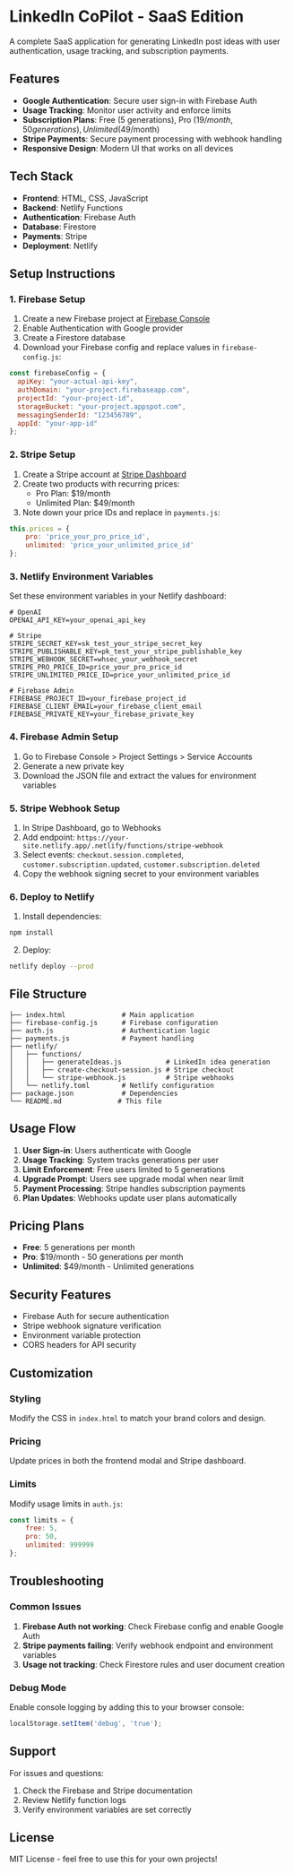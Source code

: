 # LinkedIn CoPilot - SaaS Edition

A complete SaaS application for generating LinkedIn post ideas with user authentication, usage tracking, and subscription payments.

## Features

- **Google Authentication**: Secure user sign-in with Firebase Auth
- **Usage Tracking**: Monitor user activity and enforce limits
- **Subscription Plans**: Free (5 generations), Pro ($19/month, 50 generations), Unlimited ($49/month)
- **Stripe Payments**: Secure payment processing with webhook handling
- **Responsive Design**: Modern UI that works on all devices

## Tech Stack

- **Frontend**: HTML, CSS, JavaScript
- **Backend**: Netlify Functions
- **Authentication**: Firebase Auth
- **Database**: Firestore
- **Payments**: Stripe
- **Deployment**: Netlify

## Setup Instructions

### 1. Firebase Setup

1. Create a new Firebase project at [Firebase Console](https://console.firebase.google.com/)
2. Enable Authentication with Google provider
3. Create a Firestore database
4. Download your Firebase config and replace values in `firebase-config.js`:

```javascript
const firebaseConfig = {
  apiKey: "your-actual-api-key",
  authDomain: "your-project.firebaseapp.com",
  projectId: "your-project-id",
  storageBucket: "your-project.appspot.com",
  messagingSenderId: "123456789",
  appId: "your-app-id"
};
```

### 2. Stripe Setup

1. Create a Stripe account at [Stripe Dashboard](https://dashboard.stripe.com/)
2. Create two products with recurring prices:
   - Pro Plan: $19/month
   - Unlimited Plan: $49/month
3. Note down your price IDs and replace in `payments.js`:

```javascript
this.prices = {
    pro: 'price_your_pro_price_id',
    unlimited: 'price_your_unlimited_price_id'
};
```

### 3. Netlify Environment Variables

Set these environment variables in your Netlify dashboard:

```
# OpenAI
OPENAI_API_KEY=your_openai_api_key

# Stripe
STRIPE_SECRET_KEY=sk_test_your_stripe_secret_key
STRIPE_PUBLISHABLE_KEY=pk_test_your_stripe_publishable_key
STRIPE_WEBHOOK_SECRET=whsec_your_webhook_secret
STRIPE_PRO_PRICE_ID=price_your_pro_price_id
STRIPE_UNLIMITED_PRICE_ID=price_your_unlimited_price_id

# Firebase Admin
FIREBASE_PROJECT_ID=your_firebase_project_id
FIREBASE_CLIENT_EMAIL=your_firebase_client_email
FIREBASE_PRIVATE_KEY=your_firebase_private_key
```

### 4. Firebase Admin Setup

1. Go to Firebase Console > Project Settings > Service Accounts
2. Generate a new private key
3. Download the JSON file and extract the values for environment variables

### 5. Stripe Webhook Setup

1. In Stripe Dashboard, go to Webhooks
2. Add endpoint: `https://your-site.netlify.app/.netlify/functions/stripe-webhook`
3. Select events: `checkout.session.completed`, `customer.subscription.updated`, `customer.subscription.deleted`
4. Copy the webhook signing secret to your environment variables

### 6. Deploy to Netlify

1. Install dependencies:
```bash
npm install
```

2. Deploy:
```bash
netlify deploy --prod
```

## File Structure

```
├── index.html              # Main application
├── firebase-config.js      # Firebase configuration
├── auth.js                 # Authentication logic
├── payments.js             # Payment handling
├── netlify/
│   ├── functions/
│   │   ├── generateIdeas.js           # LinkedIn idea generation
│   │   ├── create-checkout-session.js # Stripe checkout
│   │   └── stripe-webhook.js          # Stripe webhooks
│   └── netlify.toml        # Netlify configuration
├── package.json            # Dependencies
└── README.md              # This file
```

## Usage Flow

1. **User Sign-in**: Users authenticate with Google
2. **Usage Tracking**: System tracks generations per user
3. **Limit Enforcement**: Free users limited to 5 generations
4. **Upgrade Prompt**: Users see upgrade modal when near limit
5. **Payment Processing**: Stripe handles subscription payments
6. **Plan Updates**: Webhooks update user plans automatically

## Pricing Plans

- **Free**: 5 generations per month
- **Pro**: $19/month - 50 generations per month
- **Unlimited**: $49/month - Unlimited generations

## Security Features

- Firebase Auth for secure authentication
- Stripe webhook signature verification
- Environment variable protection
- CORS headers for API security

## Customization

### Styling
Modify the CSS in `index.html` to match your brand colors and design.

### Pricing
Update prices in both the frontend modal and Stripe dashboard.

### Limits
Modify usage limits in `auth.js`:

```javascript
const limits = {
    free: 5,
    pro: 50,
    unlimited: 999999
};
```

## Troubleshooting

### Common Issues

1. **Firebase Auth not working**: Check Firebase config and enable Google Auth
2. **Stripe payments failing**: Verify webhook endpoint and environment variables
3. **Usage not tracking**: Check Firestore rules and user document creation

### Debug Mode

Enable console logging by adding this to your browser console:
```javascript
localStorage.setItem('debug', 'true');
```

## Support

For issues and questions:
1. Check the Firebase and Stripe documentation
2. Review Netlify function logs
3. Verify environment variables are set correctly

## License

MIT License - feel free to use this for your own projects! 